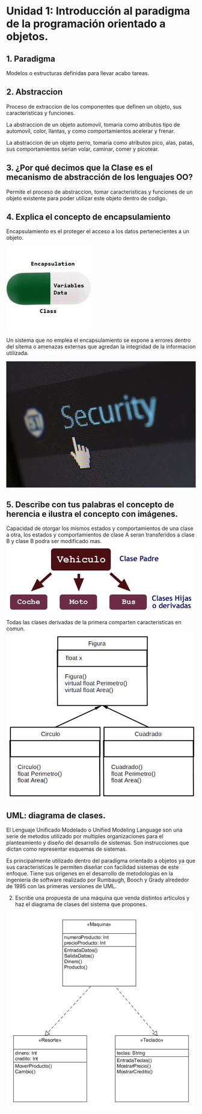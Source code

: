 # Unidad 1: Introducción al paradigma de la programación orientado a objetos.

## 1. Paradigma
Modelos o estructuras definidas para llevar acabo tareas.

## 2. Abstraccion
Proceso de extraccion de los componentes que definen un objeto, sus caracteristicas y funciones.

La abstraccion de un objeto automovil, tomaria como atributos tipo de automovil, color, llantas, y como comportamientos acelerar y frenar.

La abstraccion de un objeto perro, tomaria como atributos pico, alas, patas, sus comportamientos serian volar, caminar, comer y picotear.

## 3. ¿Por qué decimos que la Clase es el mecanismo de abstracción de los lenguajes OO? 
Permite el proceso de abstraccion, tomar caracteristicas y funciones de un objeto existente para poder utilizar este objeto 
dentro de codigo.

## 4. Explica el concepto de encapsulamiento

Encapsulamiento es el proteger el acceso a los datos pertenecientes a un objeto.

![Encapsulado](/Tarea1/Encapsulation.jpg "Encapsulamiento")

Un sistema que no emplea el encapsulamiento se expone a errores dentro del sitema o amenazas externas que agredan la integridad 
de la informacion utilizada. 

![NEncapsulado](/Tarea1/security-protection-anti-virus-software-60504.jpeg "Sin encapsulamiento")

## 5. Describe con tus palabras el concepto de herencia e ilustra el concepto con imágenes.
Capacidad de otorgar los mismos estados y comportamientos de una clase a otra, los estados y comportamientos de clase A seran 
transferidos a clase B y clase B podra ser modificado mas.
![Herencia](/Tarea1/Herencia.gif)

Todas las clases derivadas de la primera comparten caracteristicas en comun.
![Herencia](/Tarea1/diagrama_de_objetos.png)


## UML: diagrama de clases.

El Lenguaje Unificado Modelado o Unified Modeling Language son una serie de metodos utilizado por multiples organizaciones para el planteamiento y diseño del desarrollo de sistemas. Son instrucciones que dictan como representar esquemas de sistemas.


Es principalmente utilizado dentro del paradigma orientado a objetos ya que sus caracteristicas le permiten diseñar con facilidad sistemas de este enfoque. Tiene sus origenes en el desarrollo de metodologias en la ingenieria de software realizado por Rumbaugh, Booch y Grady alrededor de 1995 con las primeras versiones de UML. 

2. Escribe una propuesta de una máquina que venda distintos artículos y haz el diagrama de clases del sistema que propones.

![Herencia](/Tarea1/Maquina.png)
